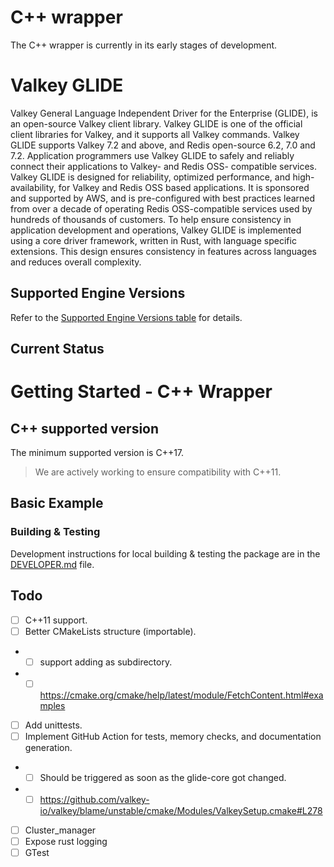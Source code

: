 # C++ wrapper

The C++ wrapper is currently in its early stages of development.

# Valkey GLIDE

Valkey General Language Independent Driver for the Enterprise (GLIDE), is an open-source Valkey client library. Valkey GLIDE is one of the official client libraries for Valkey, and it supports all Valkey commands.
Valkey GLIDE supports Valkey 7.2 and above, and Redis open-source 6.2, 7.0 and 7.2. Application programmers use Valkey GLIDE to safely and reliably connect their applications to Valkey- and Redis OSS- compatible services.
Valkey GLIDE is designed for reliability, optimized performance, and high-availability, for Valkey and Redis OSS based applications.
It is sponsored and supported by AWS, and is pre-configured with best practices learned from over a decade of operating Redis OSS-compatible services used by hundreds of thousands of customers.
To help ensure consistency in application development and operations, Valkey GLIDE is implemented using a core driver framework, written in Rust, with language specific extensions.
This design ensures consistency in features across languages and reduces overall complexity.

## Supported Engine Versions

Refer to the [Supported Engine Versions table](https://github.com/valkey-io/valkey-glide/blob/main/README.md#supported-engine-versions) for details.

## Current Status

# Getting Started - C++ Wrapper

## C++ supported version

The minimum supported version is C++17.
> We are actively working to ensure compatibility with C++11.

## Basic Example

### Building & Testing

Development instructions for local building & testing the package are in the [DEVELOPER.md](DEVELOPER.md) file.

## Todo

- [ ] C++11 support.
- [ ] Better CMakeLists structure (importable).
- - [ ] support adding as subdirectory.
- - [ ] https://cmake.org/cmake/help/latest/module/FetchContent.html#examples
- [ ] Add unittests.
- [ ] Implement GitHub Action for tests, memory checks, and documentation generation.
- - [ ] Should be triggered as soon as the glide-core got changed.
- - [ ] https://github.com/valkey-io/valkey/blame/unstable/cmake/Modules/ValkeySetup.cmake#L278
- [ ] Cluster_manager
- [ ] Expose rust logging
- [ ] GTest
